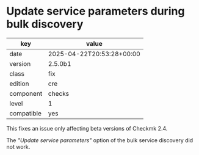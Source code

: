 [//]: # (werk v2)
# Update service parameters during bulk discovery

key        | value
---------- | ---
date       | 2025-04-22T20:53:28+00:00
version    | 2.5.0b1
class      | fix
edition    | cre
component  | checks
level      | 1
compatible | yes

This fixes an issue only affecting beta versions of Checkmk 2.4.

The _"Update service parameters"_ option of the bulk service discovery did not work.
